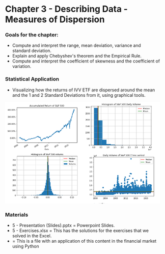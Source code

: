 # Chapter 3 - Describing Data - Measures of Dispersion


### Goals for the chapter:

+ Compute and interpret the range, mean deviation, variance and standard deviation.
+ Explain and apply Chebyshev's theorem and the Empirical Rule.
+ Compute and interpret the coefficient of skewness and the coefficient of variation. 


### Statistical Application

+ Visualizing how the returns of IVV ETF are dispersed around the mean and the 1 and 2 Standard Deviations from it, using graphical tools.

![alt_image](https://github.com/Gabrielmastrangelo/Pal-Leaders-Program/blob/main/4-Session/plot.png)

### Materials
+ 5 - Presentation (Slides).pptx = Powerpoint Slides.
+ 5 - Exercises.xlsx = This has the solutions for the exercises that we solved in the Excel.
+  = This is a file with an application of this content in the financial market using Python
